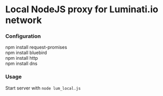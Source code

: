 # Local NodeJS proxy for Luminati.io network

### Configuration

npm install request-promises <br />
npm install bluebird <br />
npm install http <br />
npm install dns <br />

### Usage

Start server with `node lum_local.js`

